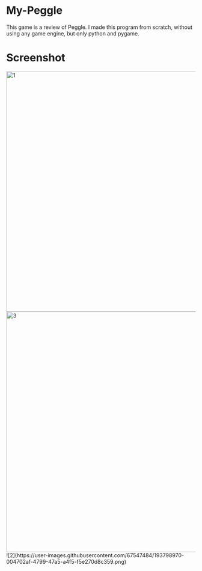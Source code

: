 # My-Peggle
This game is a review of Peggle. I made this program from scratch, without using  any game engine, but only python and pygame. 
# Screenshot
<img width="640" alt="1" src="https://user-images.githubusercontent.com/67547484/193798662-c65530fa-8819-4ef9-93fb-0b83640143a1.png">
<img width="640" alt="3" src="https://user-images.githubusercontent.com/67547484/193798684-dfebbfa0-13e6-4631-942d-c457fe3dcc5b.png">
![2](https://user-images.githubusercontent.com/67547484/193798970-004702af-4799-47a5-a4f5-f5e270d8c359.png)
